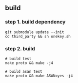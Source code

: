 

## build

### step 1. build dependency
```
git submodule update --init
cd third_party && sh onekey.sh 

```

### step 2. build
```
# build test
make proto && make -j4

# build asan test
make proto && make ASAN=yes -j4
```

